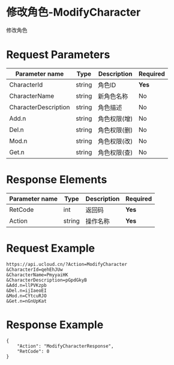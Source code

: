 # 修改角色-ModifyCharacter

修改角色

# Request Parameters
|Parameter name|Type|Description|Required|
|---|---|---|---|
|CharacterId|string|角色ID|**Yes**|
|CharacterName|string|新角色名称|No|
|CharacterDescription|string|角色描述|No|
|Add.n|string|角色权限(增)|No|
|Del.n|string|角色权限(删)|No|
|Mod.n|string|角色权限(改)|No|
|Get.n|string|角色权限(查)|No|

# Response Elements
|Parameter name|Type|Description|Required|
|---|---|---|---|
|RetCode|int|返回码|**Yes**|
|Action|string|操作名称|**Yes**|

# Request Example
```
https://api.ucloud.cn/?Action=ModifyCharacter
&CharacterId=qehEhJUw
&CharacterName=PmyyaiHK
&CharacterDescription=pGpdGkyB
&Add.n=llPVKzpb
&Del.n=ijIaeoEI
&Mod.n=CYtcuRJO
&Get.n=nGnUpKat
```

# Response Example
```
{
    "Action": "ModifyCharacterResponse", 
    "RetCode": 0
}
```

